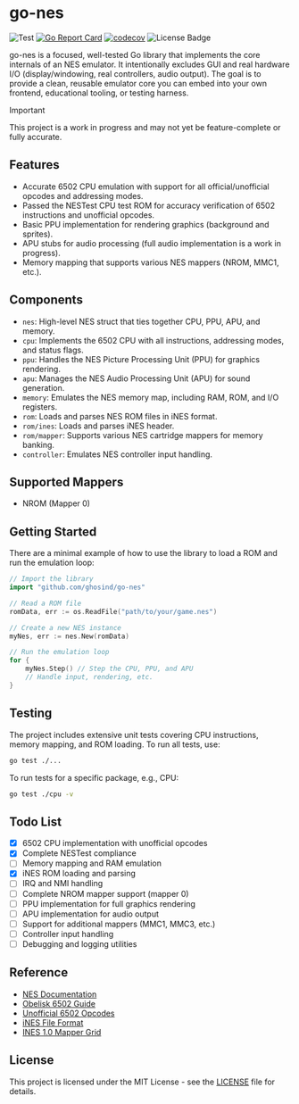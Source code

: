 # go-nes

![Test](https://github.com/ghosind/go-nes/workflows/test/badge.svg)
[![Go Report Card](https://goreportcard.com/badge/github.com/ghosind/go-nes)](https://goreportcard.com/report/github.com/ghosind/go-nes)
[![codecov](https://codecov.io/gh/ghosind/go-nes/branch/main/graph/badge.svg)](https://codecov.io/gh/ghosind/go-nes)
![License Badge](https://img.shields.io/github/license/ghosind/go-nes)

go-nes is a focused, well-tested Go library that implements the core internals of an NES emulator. It intentionally excludes GUI and real hardware I/O (display/windowing, real controllers, audio output). The goal is to provide a clean, reusable emulator core you can embed into your own frontend, educational tooling, or testing harness.

> [!IMPORTANT]
> This project is a work in progress and may not yet be feature-complete or fully accurate.

## Features

- Accurate 6502 CPU emulation with support for all official/unofficial opcodes and addressing modes.
- Passed the NESTest CPU test ROM for accuracy verification of 6502 instructions and unofficial opcodes.
- Basic PPU implementation for rendering graphics (background and sprites).
- APU stubs for audio processing (full audio implementation is a work in progress).
- Memory mapping that supports various NES mappers (NROM, MMC1, etc.).

## Components

- `nes`: High-level NES struct that ties together CPU, PPU, APU, and memory.
- `cpu`: Implements the 6502 CPU with all instructions, addressing modes, and status flags.
- `ppu`: Handles the NES Picture Processing Unit (PPU) for graphics rendering.
- `apu`: Manages the NES Audio Processing Unit (APU) for sound generation.
- `memory`: Emulates the NES memory map, including RAM, ROM, and I/O registers.
- `rom`: Loads and parses NES ROM files in iNES format.
- `rom/ines`: Loads and parses iNES header.
- `rom/mapper`: Supports various NES cartridge mappers for memory banking.
- `controller`: Emulates NES controller input handling.

## Supported Mappers

- NROM (Mapper 0)

## Getting Started

There are a minimal example of how to use the library to load a ROM and run the emulation loop:

```go
// Import the library
import "github.com/ghosind/go-nes"

// Read a ROM file
romData, err := os.ReadFile("path/to/your/game.nes")

// Create a new NES instance
myNes, err := nes.New(romData)

// Run the emulation loop
for {
    myNes.Step() // Step the CPU, PPU, and APU
    // Handle input, rendering, etc.
}
```

## Testing

The project includes extensive unit tests covering CPU instructions, memory mapping, and ROM loading. To run all tests, use:

```bash
go test ./...
```

To run tests for a specific package, e.g., CPU:

```bash
go test ./cpu -v
```

## Todo List

- [X] 6502 CPU implementation with unofficial opcodes
- [X] Complete NESTest compliance
- [ ] Memory mapping and RAM emulation
- [X] iNES ROM loading and parsing
- [ ] IRQ and NMI handling
- [ ] Complete NROM mapper support (mapper 0)
- [ ] PPU implementation for full graphics rendering
- [ ] APU implementation for audio output
- [ ] Support for additional mappers (MMC1, MMC3, etc.)
- [ ] Controller input handling
- [ ] Debugging and logging utilities

## Reference

- [NES Documentation](https://www.nesdev.org/NESDoc.pdf)
- [Obelisk 6502 Guide](https://www.nesdev.org/obelisk-6502-guide/index.html)
- [Unofficial 6502 Opcodes](https://www.nesdev.org/wiki/CPU_unofficial_opcodes)
- [iNES File Format](https://www.nesdev.org/wiki/INES)
- [INES 1.0 Mapper Grid](https://www.nesdev.org/wiki/Mapper)

## License

This project is licensed under the MIT License - see the [LICENSE](LICENSE) file for details.
